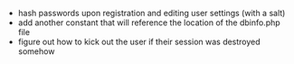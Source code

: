 - hash passwords upon registration and editing user settings (with a salt)  
- add another constant that will reference the location of the dbinfo.php file  
- figure out how to kick out the user if their session was destroyed somehow  